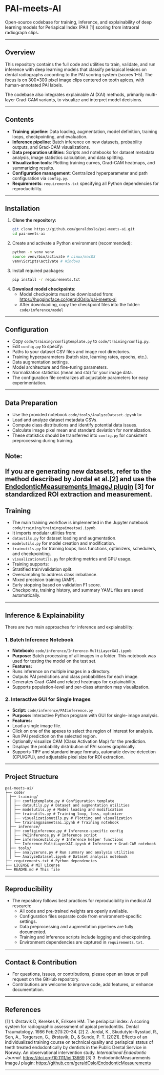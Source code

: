 # PAI-meets-AI

Open-source codebase for training, inference, and explainability of deep learning models for Periapical Index (PAI) [1] scoring from intraoral radiograph clips.

---

## Overview

This repository contains the full code and utilities to train, validate, and run inference with deep learning models that classify periapical lesions on dental radiographs according to the PAI scoring system (scores 1–5). The focus is on 300×300 pixel image clips centered on tooth apices, with human-annotated PAI labels.

The codebase also integrates explainable AI (XAI) methods, primarily multi-layer Grad-CAM variants, to visualize and interpret model decisions.

---

## Contents

- **Training pipeline**: Data loading, augmentation, model definition, training loops, checkpointing, and evaluation.
- **Inference pipeline**: Batch inference on new datasets, probability outputs, and Grad-CAM visualizations.
- **Data preparation utilities**: Scripts and notebooks for dataset metadata analysis, image statistics calculation, and data splitting.
- **Visualization tools**: Plotting training curves, Grad-CAM heatmaps, and summarizing results.
- **Configuration management**: Centralized hyperparameter and path configuration via `config.py`.
- **Requirements**: `requirements.txt` specifying all Python dependencies for reproducibility.

---

## Installation

1. **Clone the repository:**
   ```bash
   git clone https://github.com/geraldoslo/pai-meets-ai.git
   cd pai-meets-ai
   ```
2. Create and activate a Python environment (recommended):
   ```bash
   python -m venv venv
   source venv/bin/activate # Linux/macOS
   venv\Scripts\activate # Windows
   ```
3. Install required packages:
   ```bash
   pip install -r requirements.txt
   ```
4. **Download model checkpoints:**
   - Model checkpoints must be downloaded from: https://huggingface.co/geraldOslo/pai-meets-ai
   - After downloading, copy the checkpoint files into the folder: `code/inference/model`
---

## Configuration

- Copy `code/training/configtemplate.py` to `code/training/config.py`.
- Edit `config.py` to specify:
- Paths to your dataset CSV files and image root directories.
- Training hyperparameters (batch size, learning rates, epochs, etc.).
- Data augmentation settings.
- Model architecture and fine-tuning parameters.
- Normalization statistics (mean and std) for your image data.
- The configuration file centralizes all adjustable parameters for easy experimentation.

---

## Data Preparation

- Use the provided notebook `code/tools/AnalyzeDataset.ipynb` to:
- Load and analyze dataset metadata CSVs.
- Compute class distributions and identify potential data issues.
- Calculate image pixel mean and standard deviation for normalization.
- These statistics should be transferred into `config.py` for consistent preprocessing during training.

**Note:**  
<br>
If you are generating new datasets, refer to the method described by Jordal et al.[2] and use the [EndodonticMeasurements ImageJ plugin](https://github.com/geraldOslo/EndodonticMeasurements) [3] for standardized ROI extraction and measurement.
---

## Training

- The main training workflow is implemented in the Jupyter notebook `code/training/trainingpaimeetsai.ipynb`.
- It imports modular utilities from:
- `datautils.py` for dataset loading and augmentation.
- `modelutils.py` for model creation and modification.
- `trainutils.py` for training loops, loss functions, optimizers, schedulers, and checkpointing.
- `visualizationutils.py` for plotting metrics and GPU usage.
- Training supports:
- Stratified train/validation split.
- Oversampling to address class imbalance.
- Mixed precision training (AMP).
- Early stopping based on validation F1 score.
- Checkpoints, training history, and summary YAML files are saved automatically.

---

## Inference & Explainability

There are two main approaches for inference and explainability:

### 1. Batch Inference Notebook

- **Notebook:** `code/inference/Inference-MultiLayerXAI.ipynb`
- **Purpose:** Batch processing of all images in a folder. This notebook was used for testing the model on the test set.
- **Features:**
- Runs inference on multiple images in a directory.
- Outputs PAI predictions and class probabilities for each image.
- Generates Grad-CAM and related heatmaps for explainability.
- Supports population-level and per-class attention map visualization.

### 2. Interactive GUI for Single Images

- **Script:** `code/inference/PAIinference.py`
- **Purpose:** Interactive Python program with GUI for single-image analysis.
- **Features:**
- Load a single image file.
- Click on one of the apexes to select the region of interest for analysis.
- Run PAI prediction on the selected region.
- Optionally visualize CAM (Class Activation Map) for the prediction.
- Displays the probability distribution of PAI scores graphically.
- Supports TIFF and standard image formats, automatic device detection (CPU/GPU), and adjustable pixel size for ROI extraction.

---

## Project Structure
```text
pai-meets-ai/
├── code/
│ ├── training/
│ │ ├── configtemplate.py # Configuration template
│ │ ├── datautils.py # Dataset and augmentation utilities
│ │ ├── modelutils.py # Model loading and modification
│ │ ├── trainutils.py # Training loop, loss, optimizer
│ │ ├── visualizationutils.py # Plotting and visualization
│ │ └── trainingpaimeetsai.ipynb # Training notebook
│ ├── inference/
│ │ ├── configinference.py # Inference-specific config
│ │ ├── PAIinference.py # Inference script
│ │ ├── inferenceutils.py # Inference helper functions
│ │ └── Inference-MultiLayerXAI.ipynb # Inference + Grad-CAM notebook
│ ├── tools/
│ │ ├── analyzeruns.py # Run summary and analysis utilities
│ │ └── AnalyzeDataset.ipynb # Dataset analysis notebook
├── requirements.txt # Python dependencies
├── LICENSE # MIT License
└── README.md # This file
```
---

## Reproducibility

- The repository follows best practices for reproducibility in medical AI research:
  - All code and pre-trained weights are openly available.
  - Configuration files separate code from environment-specific settings.
  - Data preprocessing and augmentation pipelines are fully documented.
  - Training and inference scripts include logging and checkpointing.
  - Environment dependencies are captured in `requirements.txt`.

---

## Contact & Contribution

- For questions, issues, or contributions, please open an issue or pull request on the GitHub repository.
- Contributions are welcome to improve code, add features, or enhance documentation.

---

## References
[1] 1. Ørstavik D, Kerekes K, Eriksen HM. The periapical index: A scoring system for radiographic assessment of apical periodontitis. Dental Traumatology. 1986 Feb;2(1):20–34. 
[2] 2. Jordal, K., Skudutyte-Rysstad, R., Sen, A., Torgersen, G., Ørstavik, D., & Sunde, P. T. (2021). Effects of an individualized training course on technical quality and periapical status of teeth treated endodontically by dentists in the Public Dental Service in Norway. An observational intervention study. *International Endodontic Journal*. https://doi.org/10.1111/iej.13669
[3] 3. EndodonticMeasurements ImageJ plugin: https://github.com/geraldOslo/EndodonticMeasurements

---
